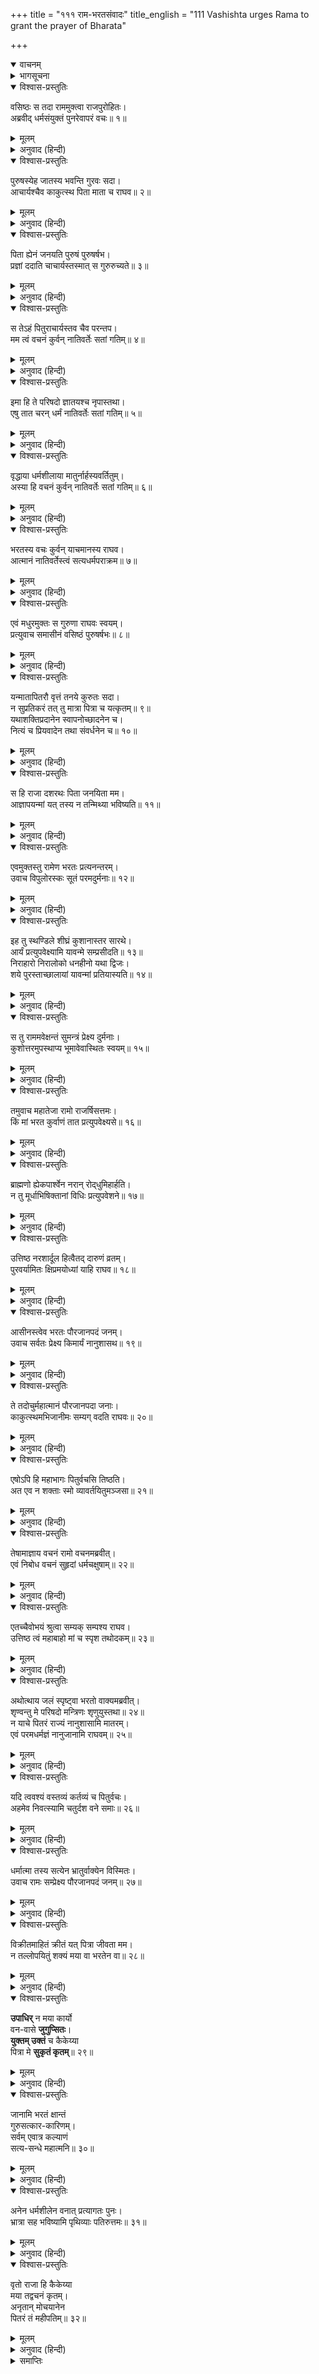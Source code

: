 +++
title = "१११ राम-भरतसंवादः"
title_english = "111 Vashishta urges Rama to grant the prayer of Bharata"

+++
<details open><summary>वाचनम्</summary>
<div caption="श्रीराम-हरिसीताराममूर्ति-घनपाठिभ्यां वचनम्" class="audioEmbed" src="https://archive.org/download/Ramayana-recitation-Sriram-harisItArAmamUrti-Ghanapaati-v2/Kanda_2/Kanda_2_AYK-111-Rama_Bharatha_Samvadaha.mp3"></div>
</details>

<details><summary>भागसूचना</summary>

111. वसिष्ठजीके समझानेपर भी श्रीरामको पिताकी आज्ञाके पालनसे विरत होते न देख भरतका धरना देनेको तैयार होना तथा श्रीरामका उन्हें समझाकर अयोध्या लौटनेकी आज्ञा देना
</details>

<details open><summary>विश्वास-प्रस्तुतिः</summary>

वसिष्ठः स तदा राममुक्त्वा राजपुरोहितः।  
अब्रवीद् धर्मसंयुक्तं पुनरेवापरं वचः॥ १॥
</details>

<details><summary>मूलम्</summary>

वसिष्ठः स तदा राममुक्त्वा राजपुरोहितः।  
अब्रवीद् धर्मसंयुक्तं पुनरेवापरं वचः॥ १॥
</details>

<details><summary>अनुवाद (हिन्दी)</summary>

उस समय राजपुरोहित वसिष्ठने पूर्वोक्त बातें कहकर पुनः श्रीरामसे दूसरी धर्मयुक्त बातें कहीं—॥ १॥
</details>

<details open><summary>विश्वास-प्रस्तुतिः</summary>

पुरुषस्येह जातस्य भवन्ति गुरवः सदा।  
आचार्यश्चैव काकुत्स्थ पिता माता च राघव॥ २॥
</details>

<details><summary>मूलम्</summary>

पुरुषस्येह जातस्य भवन्ति गुरवः सदा।  
आचार्यश्चैव काकुत्स्थ पिता माता च राघव॥ २॥
</details>

<details><summary>अनुवाद (हिन्दी)</summary>

‘रघुनन्दन! ककुत्स्थकुलभूषण! इस संसारमें उत्पन्न हुए पुरुषके सदा तीन गुरु होते हैं—आचार्य, पिता और माता॥ २॥
</details>

<details open><summary>विश्वास-प्रस्तुतिः</summary>

पिता ह्येनं जनयति पुरुषं पुरुषर्षभ।  
प्रज्ञां ददाति चाचार्यस्तस्मात् स गुरुरुच्यते॥ ३॥
</details>

<details><summary>मूलम्</summary>

पिता ह्येनं जनयति पुरुषं पुरुषर्षभ।  
प्रज्ञां ददाति चाचार्यस्तस्मात् स गुरुरुच्यते॥ ३॥
</details>

<details><summary>अनुवाद (हिन्दी)</summary>

‘पुरुषप्रवर! पिता पुरुषके शरीरको उत्पन्न करता है, इसलिये गुरु है और आचार्य उसे ज्ञान देता है, इसलिये गुरु कहलाता है॥ ३॥
</details>

<details open><summary>विश्वास-प्रस्तुतिः</summary>

स तेऽहं पितुराचार्यस्तव चैव परन्तप।  
मम त्वं वचनं कुर्वन् नातिवर्तेः सतां गतिम्॥ ४॥
</details>

<details><summary>मूलम्</summary>

स तेऽहं पितुराचार्यस्तव चैव परन्तप।  
मम त्वं वचनं कुर्वन् नातिवर्तेः सतां गतिम्॥ ४॥
</details>

<details><summary>अनुवाद (हिन्दी)</summary>

‘शत्रुओंको संताप देनेवाले रघुवीर! मैं तुम्हारे पिताका और तुम्हारा भी आचार्य हूँ; अतः मेरी आज्ञाका पालन करनेसे तुम सत्पुरुषोंके पथका त्याग करनेवाले नहीं समझे जाओगे॥ ४॥
</details>

<details open><summary>विश्वास-प्रस्तुतिः</summary>

इमा हि ते परिषदो ज्ञातयश्च नृपास्तथा।  
एषु तात चरन् धर्मं नातिवर्तेः सतां गतिम्॥ ५॥
</details>

<details><summary>मूलम्</summary>

इमा हि ते परिषदो ज्ञातयश्च नृपास्तथा।  
एषु तात चरन् धर्मं नातिवर्तेः सतां गतिम्॥ ५॥
</details>

<details><summary>अनुवाद (हिन्दी)</summary>

‘तात! ये तुम्हारे सभासद्, बन्धु-बान्धव तथा सामन्त राजा पधारे हुए हैं, इनके प्रति धर्मानुकूल बर्ताव करनेसे भी तुम्हारे द्वारा सन्मार्गका उल्लङ्घन नहीं होगा॥ ५॥
</details>

<details open><summary>विश्वास-प्रस्तुतिः</summary>

वृद्धाया धर्मशीलाया मातुर्नार्हस्यवर्तितुम्।  
अस्या हि वचनं कुर्वन् नातिवर्तेः सतां गतिम्॥ ६॥
</details>

<details><summary>मूलम्</summary>

वृद्धाया धर्मशीलाया मातुर्नार्हस्यवर्तितुम्।  
अस्या हि वचनं कुर्वन् नातिवर्तेः सतां गतिम्॥ ६॥
</details>

<details><summary>अनुवाद (हिन्दी)</summary>

‘अपनी धर्मपरायणा बूढ़ी माताकी बात तो तुम्हें कभी टालनी ही नहीं चाहिये। इनकी आज्ञाका पालन करके तुम श्रेष्ठ पुरुषोंके आश्रयभूत धर्मका उल्लङ्घन करनेवाले नहीं माने जाओगे॥ ६॥
</details>

<details open><summary>विश्वास-प्रस्तुतिः</summary>

भरतस्य वचः कुर्वन् याचमानस्य राघव।  
आत्मानं नातिवर्तेस्त्वं सत्यधर्मपराक्रम॥ ७॥
</details>

<details><summary>मूलम्</summary>

भरतस्य वचः कुर्वन् याचमानस्य राघव।  
आत्मानं नातिवर्तेस्त्वं सत्यधर्मपराक्रम॥ ७॥
</details>

<details><summary>अनुवाद (हिन्दी)</summary>

‘सत्य, धर्म और पराक्रमसे सम्पन्न रघुनन्दन! भरत अपने आत्मस्वरूप तुमसे राज्य ग्रहण करने और अयोध्या लौटनेकी प्रार्थना कर रहे हैं, उनकी बात मान लेनेसे भी तुम धर्मका उल्लङ्घन करनेवाले नहीं कहलाओगे’॥ ७॥
</details>

<details open><summary>विश्वास-प्रस्तुतिः</summary>

एवं मधुरमुक्तः स गुरुणा राघवः स्वयम्।  
प्रत्युवाच समासीनं वसिष्ठं पुरुषर्षभः॥ ८॥
</details>

<details><summary>मूलम्</summary>

एवं मधुरमुक्तः स गुरुणा राघवः स्वयम्।  
प्रत्युवाच समासीनं वसिष्ठं पुरुषर्षभः॥ ८॥
</details>

<details><summary>अनुवाद (हिन्दी)</summary>

गुरु वसिष्ठने सुमधुर वचनोंमें जब इस प्रकार कहा, तब साक्षात् पुरुषोत्तम श्रीराघवेन्द्रने वहाँ बैठे हुए वसिष्ठजीको यों उत्तर दिया॥ ८॥
</details>

<details open><summary>विश्वास-प्रस्तुतिः</summary>

यन्मातापितरौ वृत्तं तनये कुरुतः सदा।  
न सुप्रतिकरं तत् तु मात्रा पित्रा च यत्कृतम्॥ ९॥  
यथाशक्तिप्रदानेन स्वापनोच्छादनेन च।  
नित्यं च प्रियवादेन तथा संवर्धनेन च॥ १०॥
</details>

<details><summary>मूलम्</summary>

यन्मातापितरौ वृत्तं तनये कुरुतः सदा।  
न सुप्रतिकरं तत् तु मात्रा पित्रा च यत्कृतम्॥ ९॥  
यथाशक्तिप्रदानेन स्वापनोच्छादनेन च।  
नित्यं च प्रियवादेन तथा संवर्धनेन च॥ १०॥
</details>

<details><summary>अनुवाद (हिन्दी)</summary>

‘माता और पिता पुत्रके प्रति जो सर्वदा स्नेहपूर्ण बर्ताव करते हैं, अपनी शक्तिके अनुसार उत्तम खाद्य पदार्थ देने, अच्छे बिछौनेपर सुलाने, उबटन आदि लगाने, सदा मीठी बातें बोलने तथा पालन-पोषण करने आदिके द्वारा माता और पिताने जो उपकार किया है, उसका बदला सहज ही नहीं चुकाया जा सकता॥
</details>

<details open><summary>विश्वास-प्रस्तुतिः</summary>

स हि राजा दशरथः पिता जनयिता मम।  
आज्ञापयन्मां यत् तस्य न तन्मिथ्या भविष्यति॥ ११॥
</details>

<details><summary>मूलम्</summary>

स हि राजा दशरथः पिता जनयिता मम।  
आज्ञापयन्मां यत् तस्य न तन्मिथ्या भविष्यति॥ ११॥
</details>

<details><summary>अनुवाद (हिन्दी)</summary>

‘अतः मेरे जन्मदाता पिता महाराज दशरथने मुझे जो आज्ञा दी है, वह मिथ्या नहीं होगी’॥ ११॥
</details>

<details open><summary>विश्वास-प्रस्तुतिः</summary>

एवमुक्तस्तु रामेण भरतः प्रत्यनन्तरम्।  
उवाच विपुलोरस्कः सूतं परमदुर्मनाः॥ १२॥
</details>

<details><summary>मूलम्</summary>

एवमुक्तस्तु रामेण भरतः प्रत्यनन्तरम्।  
उवाच विपुलोरस्कः सूतं परमदुर्मनाः॥ १२॥
</details>

<details><summary>अनुवाद (हिन्दी)</summary>

श्रीरामचन्द्रजीके ऐसा कहनेपर चौड़ी छातीवाले भरतजीका मन बहुत उदास हो गया। वे पास ही बैठे हुए सूत सुमन्त्रसे बोले—॥ १२॥
</details>

<details open><summary>विश्वास-प्रस्तुतिः</summary>

इह तु स्थण्डिले शीघ्रं कुशानास्तर सारथे।  
आर्यं प्रत्युपवेक्ष्यामि यावन्मे सम्प्रसीदति॥ १३॥  
निराहारो निरालोको धनहीनो यथा द्विजः।  
शये पुरस्ताच्छालायां यावन्मां प्रतियास्यति॥ १४॥
</details>

<details><summary>मूलम्</summary>

इह तु स्थण्डिले शीघ्रं कुशानास्तर सारथे।  
आर्यं प्रत्युपवेक्ष्यामि यावन्मे सम्प्रसीदति॥ १३॥  
निराहारो निरालोको धनहीनो यथा द्विजः।  
शये पुरस्ताच्छालायां यावन्मां प्रतियास्यति॥ १४॥
</details>

<details><summary>अनुवाद (हिन्दी)</summary>

‘सारथे! आप इस वेदीपर शीघ्र ही बहुत-से कुश बिछा दीजिये। जबतक आर्य मुझपर प्रसन्न नहीं होंगे, तबतक मैं यहीं इनके पास धरना दूँगा। जैसे साहूकार या महाजनके द्वारा निर्धन किया हुआ ब्राह्मण उसके घरके दरवाजेपर मुँह ढककर बिना खाये-पिये पड़ा रहता है, उसी प्रकार मैं भी उपवासपूर्वक मुखपर आवरण डालकर इस कुटियाके सामने लेट जाऊँगा। जबतक मेरी बात मानकर ये अयोध्याको नहीं लौटेंगे, तबतक मैं इसी तरह पड़ा रहूँगा’॥ १३-१४॥
</details>

<details open><summary>विश्वास-प्रस्तुतिः</summary>

स तु राममवेक्षन्तं सुमन्त्रं प्रेक्ष्य दुर्मनाः।  
कुशोत्तरमुपस्थाप्य भूमावेवास्थितः स्वयम्॥ १५॥
</details>

<details><summary>मूलम्</summary>

स तु राममवेक्षन्तं सुमन्त्रं प्रेक्ष्य दुर्मनाः।  
कुशोत्तरमुपस्थाप्य भूमावेवास्थितः स्वयम्॥ १५॥
</details>

<details><summary>अनुवाद (हिन्दी)</summary>

यह सुनकर सुमन्त्र श्रीरामचन्द्रजीका मुँह ताकने लगे। उन्हें इस अवस्थामें देख भरतके मनमें बड़ा दुःख हुआ और वे स्वयं ही कुशकी चटाई बिछाकर जमीनपर बैठ गये॥ १५॥
</details>

<details open><summary>विश्वास-प्रस्तुतिः</summary>

तमुवाच महातेजा रामो राजर्षिसत्तमः।  
किं मां भरत कुर्वाणं तात प्रत्युपवेक्ष्यसे॥ १६॥
</details>

<details><summary>मूलम्</summary>

तमुवाच महातेजा रामो राजर्षिसत्तमः।  
किं मां भरत कुर्वाणं तात प्रत्युपवेक्ष्यसे॥ १६॥
</details>

<details><summary>अनुवाद (हिन्दी)</summary>

तब महातेजस्वी राजर्षिशिरोमणि श्रीरामने उनसे कहा— ‘तात भरत! मैं तुम्हारी क्या बुराई करता हूँ, जो मेरे आगे धरना दोगे?॥ १६॥
</details>

<details open><summary>विश्वास-प्रस्तुतिः</summary>

ब्राह्मणो ह्येकपार्श्वेन नरान् रोद‍्धुमिहार्हति।  
न तु मूर्धाभिषिक्तानां विधिः प्रत्युपवेशने॥ १७॥
</details>

<details><summary>मूलम्</summary>

ब्राह्मणो ह्येकपार्श्वेन नरान् रोद‍्धुमिहार्हति।  
न तु मूर्धाभिषिक्तानां विधिः प्रत्युपवेशने॥ १७॥
</details>

<details><summary>अनुवाद (हिन्दी)</summary>

‘ब्राह्मण एक करवटसे सोकर—धरना देकर मनुष्योंको अन्यायसे रोक सकता है, परंतु राजतिलक ग्रहण करनेवाले क्षत्रियोंके लिये इस प्रकार धरना देनेका विधान नहीं है॥ १७॥
</details>

<details open><summary>विश्वास-प्रस्तुतिः</summary>

उत्तिष्ठ नरशार्दूल हित्वैतद् दारुणं व्रतम्।  
पुरवर्यामितः क्षिप्रमयोध्यां याहि राघव॥ १८॥
</details>

<details><summary>मूलम्</summary>

उत्तिष्ठ नरशार्दूल हित्वैतद् दारुणं व्रतम्।  
पुरवर्यामितः क्षिप्रमयोध्यां याहि राघव॥ १८॥
</details>

<details><summary>अनुवाद (हिन्दी)</summary>

‘अतः नरश्रेष्ठ रघुनन्दन! इस कठोर व्रतका परित्याग करके उठो और यहाँसे शीघ्र ही अयोध्यापुरीको जाओ’॥
</details>

<details open><summary>विश्वास-प्रस्तुतिः</summary>

आसीनस्त्वेव भरतः पौरजानपदं जनम्।  
उवाच सर्वतः प्रेक्ष्य किमार्यं नानुशासथ॥ १९॥
</details>

<details><summary>मूलम्</summary>

आसीनस्त्वेव भरतः पौरजानपदं जनम्।  
उवाच सर्वतः प्रेक्ष्य किमार्यं नानुशासथ॥ १९॥
</details>

<details><summary>अनुवाद (हिन्दी)</summary>

यह सुनकर भरत वहाँ बैठे-बैठे ही सब ओर दृष्टि डालकर नगर और जनपदके लोगोंसे बोले—‘आपलोग भैयाको क्यों नहीं समझाते हैं ?’॥ १९॥
</details>

<details open><summary>विश्वास-प्रस्तुतिः</summary>

ते तदोचुर्महात्मानं पौरजानपदा जनाः।  
काकुत्स्थमभिजानीमः सम्यग् वदति राघवः॥ २०॥
</details>

<details><summary>मूलम्</summary>

ते तदोचुर्महात्मानं पौरजानपदा जनाः।  
काकुत्स्थमभिजानीमः सम्यग् वदति राघवः॥ २०॥
</details>

<details><summary>अनुवाद (हिन्दी)</summary>

तब नगर और जनपदके लोग महात्मा भरतसे बोले—‘हम जानते हैं, काकुत्स्थ श्रीरामचन्द्रजीके प्रति आप रघुकुल-तिलक भरतजी ठीक ही कहते हैं॥ २०॥
</details>

<details open><summary>विश्वास-प्रस्तुतिः</summary>

एषोऽपि हि महाभागः पितुर्वचसि तिष्ठति।  
अत एव न शक्ताः स्मो व्यावर्तयितुमञ्जसा॥ २१॥
</details>

<details><summary>मूलम्</summary>

एषोऽपि हि महाभागः पितुर्वचसि तिष्ठति।  
अत एव न शक्ताः स्मो व्यावर्तयितुमञ्जसा॥ २१॥
</details>

<details><summary>अनुवाद (हिन्दी)</summary>

‘परंतु ये महाभाग श्रीरामचन्द्रजी भी पिताकी आज्ञाके पालनमें लगे हैं, इसलिये यह भी ठीक ही है। अतएव हम इन्हें सहसा उस ओरसे लौटानेमें असमर्थ हैं’॥ २१॥
</details>

<details open><summary>विश्वास-प्रस्तुतिः</summary>

तेषामाज्ञाय वचनं रामो वचनमब्रवीत्।  
एवं निबोध वचनं सुहृदां धर्मचक्षुषाम्॥ २२॥
</details>

<details><summary>मूलम्</summary>

तेषामाज्ञाय वचनं रामो वचनमब्रवीत्।  
एवं निबोध वचनं सुहृदां धर्मचक्षुषाम्॥ २२॥
</details>

<details><summary>अनुवाद (हिन्दी)</summary>

उन पुरवासियोंके वचनका तात्पर्य समझकर श्रीरामने भरतसे कहा—‘भरत! धर्मपर दृष्टि रखनेवाले सुहृदोंके इस कथनको सुनो और समझो॥ २२॥
</details>

<details open><summary>विश्वास-प्रस्तुतिः</summary>

एतच्चैवोभयं श्रुत्वा सम्यक् सम्पश्य राघव।  
उत्तिष्ठ त्वं महाबाहो मां च स्पृश तथोदकम्॥ २३॥
</details>

<details><summary>मूलम्</summary>

एतच्चैवोभयं श्रुत्वा सम्यक् सम्पश्य राघव।  
उत्तिष्ठ त्वं महाबाहो मां च स्पृश तथोदकम्॥ २३॥
</details>

<details><summary>अनुवाद (हिन्दी)</summary>

‘रघुनन्दन! मेरी और इनकी दोनों बातोंको सुनकर उनपर सम्यक् रूपसे विचार करो। महाबाहो! अब शीघ्र उठो तथा मेरा और जलका स्पर्श करो’॥ २३॥
</details>

<details open><summary>विश्वास-प्रस्तुतिः</summary>

अथोत्थाय जलं स्पृष्ट्वा भरतो वाक्यमब्रवीत्।  
शृण्वन्तु मे परिषदो मन्त्रिणः शृणुयुस्तथा॥ २४॥  
न याचे पितरं राज्यं नानुशासामि मातरम्।  
एवं परमधर्मज्ञं नानुजानामि राघवम्॥ २५॥
</details>

<details><summary>मूलम्</summary>

अथोत्थाय जलं स्पृष्ट्वा भरतो वाक्यमब्रवीत्।  
शृण्वन्तु मे परिषदो मन्त्रिणः शृणुयुस्तथा॥ २४॥  
न याचे पितरं राज्यं नानुशासामि मातरम्।  
एवं परमधर्मज्ञं नानुजानामि राघवम्॥ २५॥
</details>

<details><summary>अनुवाद (हिन्दी)</summary>

यह सुनकर भरत उठकर खड़े हो गये और श्रीराम एवं जलका स्पर्श करके बोले—‘मेरे सभासद् और मन्त्री सब लोग सुनें—न तो मैंने पिताजीसे राज्य माँगा था और न मातासे ही कभी इसके लिये कुछ कहा था। साथ ही, परम धर्मज्ञ श्रीरामचन्द्रजीके वनवासमें भी मेरी कोई सम्मति नहीं है॥ २४-२५॥
</details>

<details open><summary>विश्वास-प्रस्तुतिः</summary>

यदि त्ववश्यं वस्तव्यं कर्तव्यं च पितुर्वचः।  
अहमेव निवत्स्यामि चतुर्दश वने समाः॥ २६॥
</details>

<details><summary>मूलम्</summary>

यदि त्ववश्यं वस्तव्यं कर्तव्यं च पितुर्वचः।  
अहमेव निवत्स्यामि चतुर्दश वने समाः॥ २६॥
</details>

<details><summary>अनुवाद (हिन्दी)</summary>

‘फिर भी यदि इनके लिये पिताजीकी आज्ञाका पालन करना और वनमें रहना अनिवार्य है तो इनके बदले मैं ही चौदह वर्षोंतक वनमें निवास करूँगा’॥ २६॥
</details>

<details open><summary>विश्वास-प्रस्तुतिः</summary>

धर्मात्मा तस्य सत्येन भ्रातुर्वाक्येन विस्मितः।  
उवाच रामः सम्प्रेक्ष्य पौरजानपदं जनम्॥ २७॥
</details>

<details><summary>मूलम्</summary>

धर्मात्मा तस्य सत्येन भ्रातुर्वाक्येन विस्मितः।  
उवाच रामः सम्प्रेक्ष्य पौरजानपदं जनम्॥ २७॥
</details>

<details><summary>अनुवाद (हिन्दी)</summary>

भाई भरतकी इस सत्य बातसे धर्मात्मा श्रीरामको बड़ा विस्मय हुआ और उन्होंने पुरवासी तथा राज्यनिवासी लोगोंकी ओर देखकर कहा—॥ २७॥
</details>

<details open><summary>विश्वास-प्रस्तुतिः</summary>

विक्रीतमाहितं क्रीतं यत् पित्रा जीवता मम।  
न तल्लोपयितुं शक्यं मया वा भरतेन वा॥ २८॥
</details>

<details><summary>मूलम्</summary>

विक्रीतमाहितं क्रीतं यत् पित्रा जीवता मम।  
न तल्लोपयितुं शक्यं मया वा भरतेन वा॥ २८॥
</details>

<details><summary>अनुवाद (हिन्दी)</summary>

‘पिताजीने अपने जीवनकालमें जो वस्तु बेंच दी है, या धरोहर रख दी है, अथवा खरीदी है, उसे मैं अथवा भरत कोई भी पलट नहीं सकता॥ २८॥
</details>

<details open><summary>विश्वास-प्रस्तुतिः</summary>

**उपाधिर्** न मया कार्यो  
वन-वासे **जुगुप्सितः**।  
**युक्तम् उक्तं** च कैकेय्या  
पित्रा मे **सुकृतं कृतम्**॥ २९॥
</details>

<details><summary>मूलम्</summary>

उपाधिर्न मया कार्यो वनवासे जुगुप्सितः।  
युक्तमुक्तं च कैकेय्या पित्रा मे सुकृतं कृतम्॥ २९॥
</details>

<details><summary>अनुवाद (हिन्दी)</summary>

‘मुझे वनवासके लिये किसीको प्रतिनिधि नहीं बनाना चाहिये; क्योंकि सामर्थ्य रहते हुए प्रतिनिधिसे काम लेना लोकमें निन्दित है। कैकेयीने उचित माँग ही प्रस्तुत की थी और मेरे पिताजीने उसे देकर पुण्य कर्म ही किया था॥
</details>

<details open><summary>विश्वास-प्रस्तुतिः</summary>

जानामि भरतं क्षान्तं  
गुरुसत्कार-कारिणम्।  
सर्वम् एवात्र कल्याणं  
सत्य-सन्धे महात्मनि॥ ३०॥
</details>

<details><summary>मूलम्</summary>

जानामि भरतं क्षान्तं गुरुसत्कारकारिणम्।  
सर्वमेवात्र कल्याणं सत्यसन्धे महात्मनि॥ ३०॥
</details>

<details><summary>अनुवाद (हिन्दी)</summary>

‘मैं जानता हूँ, भरत बड़े क्षमाशील और गुरुजनोंका सत्कार करनेवाले हैं, इन सत्यप्रतिज्ञ महात्मामें सभी कल्याणकारी गुण मौजूद हैं॥ ३०॥
</details>

<details open><summary>विश्वास-प्रस्तुतिः</summary>

अनेन धर्मशीलेन वनात् प्रत्यागतः पुनः।  
भ्रात्रा सह भविष्यामि पृथिव्याः पतिरुत्तमः॥ ३१॥
</details>

<details><summary>मूलम्</summary>

अनेन धर्मशीलेन वनात् प्रत्यागतः पुनः।  
भ्रात्रा सह भविष्यामि पृथिव्याः पतिरुत्तमः॥ ३१॥
</details>

<details><summary>अनुवाद (हिन्दी)</summary>

‘चौदह वर्षोंकी अवधि पूरी करके जब मैं वनसे लौटूँगा, तब अपने इन धर्मशील भाईके साथ इस भूमण्डलका श्रेष्ठ राजा होऊँगा॥ ३१॥
</details>

<details open><summary>विश्वास-प्रस्तुतिः</summary>

वृतो राजा हि कैकेय्या  
मया तद्वचनं कृतम्।  
अनृतान् मोचयानेन  
पितरं तं महीपतिम्॥ ३२॥
</details>

<details><summary>मूलम्</summary>

वृतो राजा हि कैकेय्या मया तद्वचनं कृतम्।  
अनृतान्मोचयानेन पितरं तं महीपतिम्॥ ३२॥
</details>

<details><summary>अनुवाद (हिन्दी)</summary>

‘कैकेयीने राजासे वर माँगा और मैंने उसका पालन स्वीकार कर लिया, अतः भरत! अब तुम मेरा कहना मानकर उस वरके पालनद्वारा अपने पिता महाराज दशरथको असत्यके बन्धनसे मुक्त करो’॥ ३२॥
</details>

<details><summary>समाप्तिः</summary>

इत्यार्षे श्रीमद्रामायणे वाल्मीकीये आदिकाव्येऽयोध्याकाण्डे एकादशाधिकशततमः सर्गः॥ १११॥  
इस प्रकार श्रीवाल्मीकिनिर्मित आर्षरामायण आदिकाव्यके अयोध्याकाण्डमें एक सौ ग्यारहवाँ सर्ग पूरा हुआ॥ १११॥
</details>


